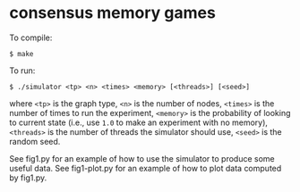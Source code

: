 consensus memory games
==

To compile:

```
$ make
```

To run:

```
$ ./simulator <tp> <n> <times> <memory> [<threads>] [<seed>]
```

where `<tp>` is the graph type, `<n>` is the number of nodes, `<times>` is the
number of times to run the experiment, `<memory>` is the probability of looking
to current state (i.e., use `1.0` to make an experiment with no memory),
`<threads>` is the number of threads the simulator should use, `<seed>` is the
random seed.

See fig1.py for an example of how to use the simulator to produce some useful
data. See fig1-plot.py for an example of how to plot data computed by fig1.py.
